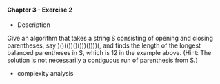 #### Chapter 3 - Exercise 2
* Description

Give an algorithm that takes a string S consisting of opening and closing
parentheses, say )()(())()()))())))(, and finds the length of the longest balanced
parentheses in S, which is 12 in the example above. (Hint: The solution is not
necessarily a contiguous run of parenthesis from S.)

* complexity analysis